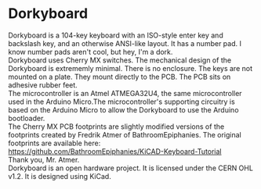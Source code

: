 Dorkyboard
===========
Dorkyboard is a 104-key keyboard with an ISO-style enter key and backslash key, and an otherwise ANSI-like layout. It has a number pad. I know number pads aren't cool, but hey, I'm a dork.  
Dorkyboard uses Cherry MX switches. The mechanical design of the Dorkyboard is extrememly minimal. There is no enclosure. The keys are not mounted on a plate. They mount directly to the PCB. The PCB sits on adhesive rubber feet.  
The microcontroller is an Atmel ATMEGA32U4, the same microcontroller used in the Arduino Micro.The microcontroller's supporting circuitry is based on the Arduino Micro to allow the Dorkyboard to use the Arduino bootloader.  
The Cherry MX PCB footprints are slightly modified versions of the footprints created by Fredrik Atmer of BathroomEpiphanies. The original footprints are available here: https://github.com/BathroomEpiphanies/KiCAD-Keyboard-Tutorial  
Thank you, Mr. Atmer.  
Dorkyboard is an open hardware project. It is licensed under the CERN OHL v1.2. It is designed using KiCad.